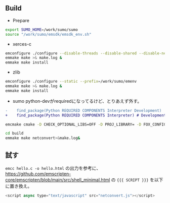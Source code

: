 ## Build
* Prepare
```sh
export SUMO_HOME=/work/sumo/sumo
source "/work/sumo/emsdk/emsdk_env.sh"
```

* xerces-c
```sh
emconfigure ./configure --disable-threads --disable-shared --disable-network --prefix=/work/sumo/emenv
emmake make >& make.log &
emmake make install
```

* zlib
```sh
emconfigure ./configure --static --prefix=/work/sumo/emenv
emmake make >& make.log &
emmake make install
```

* sumo
python-devがrequiredになってるけど、とりあえず外す。
```diff
-    find_package(Python REQUIRED COMPONENTS Interpreter Development)
+    find_package(Python REQUIRED COMPONENTS Interpreter) # Development)
```

```sh
emcmake cmake -D CHECK_OPTIONAL_LIBS=OFF -D PROJ_LIBRARY= -D FOX_CONFIG= -D MVN_EXECUTABLE= -D FMI=OFF -D NETEDIT=OFF -D ENABLE_PYTHON_BINDINGS=OFF -D ENABLE_JAVA_BINDINGS=OFF -D SWIG_LIBRARY= -D Intl_LIBRARY= -D X11_LIBRARY= -D XercesC_INCLUDE_DIR=/work/sumo/emenv/include -D XercesC_LIBRARY=/work/sumo/emenv/lib/libxerces-c.a -D XercesC_VERSION=3.2.4 -D ZLIB_LIBRARY=/work/sumo/emenv/lib/libz.a -D ZLIB_INCLUDE_DIR=/work/sumo/emenv/include -B build .

cd build
emmake make netconvert>&make.log&
```

## 試す
`emcc hello.c -o hello.html`
の出力を参考に、
https://github.com/emscripten-core/emscripten/blob/main/src/shell_minimal.html
の
`{{{ SCRIPT }}}`
を以下に置き換え。
```js
<script async type="text/javascript" src="netconvert.js"></script>
```
